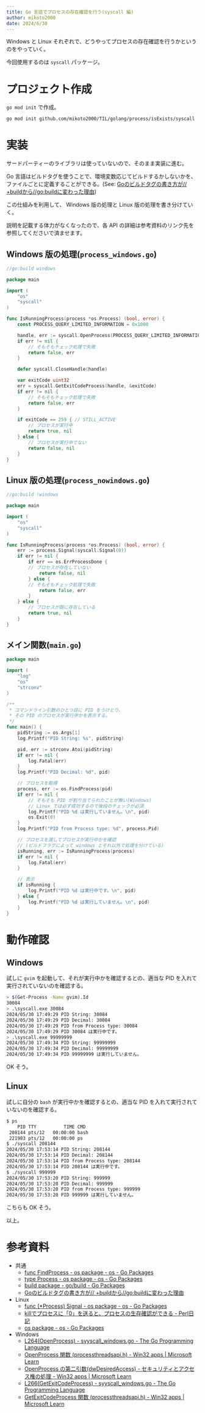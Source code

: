 ```yaml
---
title: Go 言語でプロセスの存在確認を行う(syscall 編)
author: mikoto2000
date: 2024/6/30
---
```


Windows と Linux それぞれで、どうやってプロセスの存在確認を行うかというのをやっていく。

今回使用するのは `syscall` パッケージ。


# プロジェクト作成

`go mod init` で作成。

```sh
go mod init github.com/mikoto2000/TIL/golang/process/isExists/syscall
```

# 実装

サードパーティーのライブラリは使っていないので、そのまま実装に進む。

Go 言語はビルドタグを使うことで、環境変数応じてビルドするかしないかを、ファイルごとに定義することができる。(See: [Goのビルドタグの書き方が// +buildから//go:buildに変わった理由](https://zenn.dev/team_soda/articles/golang-build-tags-history))

この仕組みを利用して、 Windows 版の処理と Linux 版の処理を書き分けていく。

説明を記載する体力がなくなったので、各 API の詳細は参考資料のリンク先を参照してくださいで済ませます。


## Windows 版の処理(`process_windows.go`)

```go
//go:build windows

package main

import (
	"os"
	"syscall"
)

func IsRunningProcess(process *os.Process) (bool, error) {
	const PROCESS_QUERY_LIMITED_INFORMATION = 0x1000

	handle, err := syscall.OpenProcess(PROCESS_QUERY_LIMITED_INFORMATION, false, uint32(process.Pid))
	if err != nil {
		// そもそもチェック処理で失敗
		return false, err
	}

	defer syscall.CloseHandle(handle)

	var exitCode uint32
	err = syscall.GetExitCodeProcess(handle, &exitCode)
	if err != nil {
		// そもそもチェック処理で失敗
		return false, err
	}

	if exitCode == 259 { // STILL_ACTIVE
		// プロセスが実行中
		return true, nil
	} else {
		// プロセスが実行中でない
		return false, nil
	}
}
```


## Linux 版の処理(`process_nowindows.go`)

```go
//go:build !windows

package main

import (
	"os"
	"syscall"
)

func IsRunningProcess(process *os.Process) (bool, error) {
	err := process.Signal(syscall.Signal(0))
	if err != nil {
		if err == os.ErrProcessDone {
		// プロセスが存在していない
			return false, nil
		} else {
		// そもそもチェック処理で失敗
			return false, err
		}
	} else {
		// プロセスが既に存在している
		return true, nil
	}
}
```


## メイン関数(`main.go`)

```go
package main

import (
	"log"
	"os"
	"strconv"
)

/**
 * コマンドライン引数のひとつ目に PID をうけとり、
 * その PID のプロセスが実行中かを表示する。
 */
func main() {
	pidString := os.Args[1]
	log.Printf("PID String: %s", pidString)

	pid, err := strconv.Atoi(pidString)
	if err != nil {
		log.Fatal(err)
	}
	log.Printf("PID Decimal: %d", pid)

	// プロセスを取得
	process, err := os.FindProcess(pid)
	if err != nil {
		// そもそも PID が割り当てられたことが無い(Windows)
		// Linux では必ず成功するので後段のチェックが必須
		log.Printf("PID %d は実行していません。\n", pid)
		os.Exit(0)
	}
	log.Printf("PID from Process type: %d", process.Pid)

	// プロセスを渡してプロセスが実行中かを確認
	// (ビルドフラグによって windows とそれ以外で処理を分けている)
	isRunning, err := IsRunningProcess(process)
	if err != nil {
		log.Fatal(err)
	}

	// 表示
	if isRunning {
		log.Printf("PID %d は実行中です。\n", pid)
	} else {
		log.Printf("PID %d は実行していません。\n", pid)
	}
}
```

# 動作確認

## Windows

試しに `gvim` を起動して、それが実行中かを確認するとの、適当な PID を入れて実行されていないのを確認する。

```sh
> $(Get-Process -Name gvim).Id
30084
> .\syscall.exe 30084
2024/05/30 17:49:29 PID String: 30084
2024/05/30 17:49:29 PID Decimal: 30084
2024/05/30 17:49:29 PID from Process type: 30084
2024/05/30 17:49:29 PID 30084 は実行中です。
> .\syscall.exe 99999999
2024/05/30 17:49:34 PID String: 99999999
2024/05/30 17:49:34 PID Decimal: 99999999
2024/05/30 17:49:34 PID 99999999 は実行していません。
```

OK そう。

## Linux

試しに自分の `bash` が実行中かを確認するとの、適当な PID を入れて実行されていないのを確認する。

```sh
$ ps
    PID TTY          TIME CMD
 208144 pts/12   00:00:00 bash
 221983 pts/12   00:00:00 ps
$ ./syscall 208144
2024/05/30 17:53:14 PID String: 208144
2024/05/30 17:53:14 PID Decimal: 208144
2024/05/30 17:53:14 PID from Process type: 208144
2024/05/30 17:53:14 PID 208144 は実行中です。
$ ./syscall 999999
2024/05/30 17:53:20 PID String: 999999
2024/05/30 17:53:20 PID Decimal: 999999
2024/05/30 17:53:20 PID from Process type: 999999
2024/05/30 17:53:20 PID 999999 は実行していません。
```

こちらも OK そう。

以上。

# 参考資料

- 共通
    - [func FindProcess - os package - os - Go Packages](https://pkg.go.dev/os#FindProcess)
    - [type Process - os package - os - Go Packages](https://pkg.go.dev/os#Process)
    - [build package - go/build - Go Packages](https://pkg.go.dev/go/build#hdr-Build_Constraints)
    - [Goのビルドタグの書き方が// +buildから//go:buildに変わった理由](https://zenn.dev/team_soda/articles/golang-build-tags-history)
- Linux
    - [func (\*Process) Signal - os package - os - Go Packages](https://pkg.go.dev/os#Process.Signal)
    - [killでプロセスに「0」を送ると、プロセスの生存確認ができる - Perl日記](https://r9.hateblo.jp/entry/2018/01/15/193444)
    - [os package - os - Go Packages](https://pkg.go.dev/os#pkg-variables)
- Windows
    - [L264(OpenProcess) - syyscall_windows.go - The Go Programming Language](https://go.dev/src/syscall/syscall_windows.go#L264)
    - [OpenProcess 関数 (processthreadsapi.h) - Win32 apps | Microsoft Learn](https://learn.microsoft.com/ja-jp/windows/win32/api/processthreadsapi/nf-processthreadsapi-openprocess)
    - [OpenProcess の第二引数(dwDesiredAccess) - セキュリティとアクセス権の処理 - Win32 apps | Microsoft Learn](https://learn.microsoft.com/ja-jp/windows/win32/procthread/process-security-and-access-rights)
    - [L266(GetExitCodeProcess) - syyscall_windows.go - The Go Programming Language](https://go.dev/src/syscall/syscall_windows.go#L266)
    - [GetExitCodeProcess 関数 (processthreadsapi.h) - Win32 apps | Microsoft Learn](https://learn.microsoft.com/ja-jp/windows/win32/api/processthreadsapi/nf-processthreadsapi-getexitcodeprocess)

